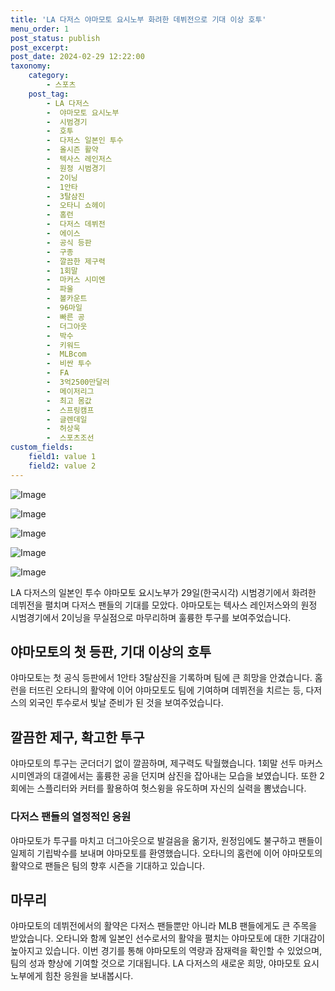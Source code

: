 ```yaml
---
title: 'LA 다저스 야마모토 요시노부 화려한 데뷔전으로 기대 이상 호투'
menu_order: 1
post_status: publish
post_excerpt: 
post_date: 2024-02-29 12:22:00
taxonomy:
    category:
        - 스포츠
    post_tag:
        - LA 다저스
        -  야마모토 요시노부
        -  시범경기
        -  호투
        -  다저스 일본인 투수
        -  올시즌 활약
        -  텍사스 레인저스
        -  원정 시범경기
        -  2이닝
        -  1안타
        -  3탈삼진
        -  오타니 쇼헤이
        -  홈런
        -  다저스 데뷔전
        -  에이스
        -  공식 등판
        -  구종
        -  깔끔한 제구력
        -  1회말
        -  마커스 시미엔
        -  파울
        -  볼카운트
        -  96마일
        -  빠른 공
        -  더그아웃
        -  박수
        -  키워드
        -  MLBcom
        -  비싼 투수
        -  FA
        -  3억2500만달러
        -  메이저리그
        -  최고 몸값
        -  스프링캠프
        -  글렌데일
        -  허상욱
        -  스포츠조선
custom_fields:
    field1: value 1
    field2: value 2
---
```


![Image](https://imgnews.pstatic.net/image/076/2024/02/29/2024022901002032300276525_20240229072005373.jpg?type=w647)

![Image](https://imgnews.pstatic.net/image/076/2024/02/29/2024022901002032300276521_20240229072005382.jpg?type=w647)

![Image](https://imgnews.pstatic.net/image/076/2024/02/29/2024022901002032300276523_20240229072005389.jpg?type=w647)

![Image](https://imgnews.pstatic.net/image/076/2024/02/29/2024022901002032300276522_20240229072005399.jpg?type=w647)

![Image](https://imgnews.pstatic.net/image/076/2024/02/29/2024022901002032300276524_20240229072005406.jpg?type=w647)

LA 다저스의 일본인 투수 야마모토 요시노부가 29일(한국시각) 시범경기에서 화려한 데뷔전을 펼치며 다저스 팬들의 기대를 모았다. 야마모토는 텍사스 레인저스와의 원정 시범경기에서 2이닝을 무실점으로 마무리하며 훌륭한 투구를 보여주었습니다. 
## 야마모토의 첫 등판, 기대 이상의 호투
야마모토는 첫 공식 등판에서 1안타 3탈삼진을 기록하며 팀에 큰 희망을 안겼습니다. 홈런을 터뜨린 오타니의 활약에 이어 야마모토도 팀에 기여하며 데뷔전을 치르는 등, 다저스의 외국인 투수로서 빛날 준비가 된 것을 보여주었습니다.
## 깔끔한 제구, 확고한 투구
야마모토의 투구는 군더더기 없이 깔끔하며, 제구력도 탁월했습니다. 1회말 선두 마커스 시미엔과의 대결에서는 훌륭한 공을 던지며 삼진을 잡아내는 모습을 보였습니다. 또한 2회에는 스플리터와 커터를 활용하여 헛스윙을 유도하며 자신의 실력을 뽐냈습니다.
### 다저스 팬들의 열정적인 응원
야마모토가 투구를 마치고 더그아웃으로 발걸음을 옮기자, 원정임에도 불구하고 팬들이 일제히 기립박수를 보내며 야마모토를 환영했습니다. 오타니의 홈런에 이어 야마모토의 활약으로 팬들은 팀의 향후 시즌을 기대하고 있습니다.
## 마무리
야마모토의 데뷔전에서의 활약은 다저스 팬들뿐만 아니라 MLB 팬들에게도 큰 주목을 받았습니다. 오타니와 함께 일본인 선수로서의 활약을 펼치는 야마모토에 대한 기대감이 높아지고 있습니다. 이번 경기를 통해 야마모토의 역량과 잠재력을 확인할 수 있었으며, 팀의 성과 향상에 기여할 것으로 기대됩니다. LA 다저스의 새로운 희망, 야마모토 요시노부에게 힘찬 응원을 보내봅시다.

